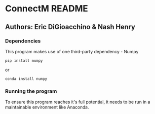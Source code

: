 # ConnectM README
## Authors: Eric DiGioacchino & Nash Henry

### Dependencies
This program makes use of one third-party dependency - Numpy
```
pip install numpy
```
or
```
conda install numpy
```
### Running the program
To ensure this program reaches it's full potential, it needs to be run in a maintainable environment like Anaconda.